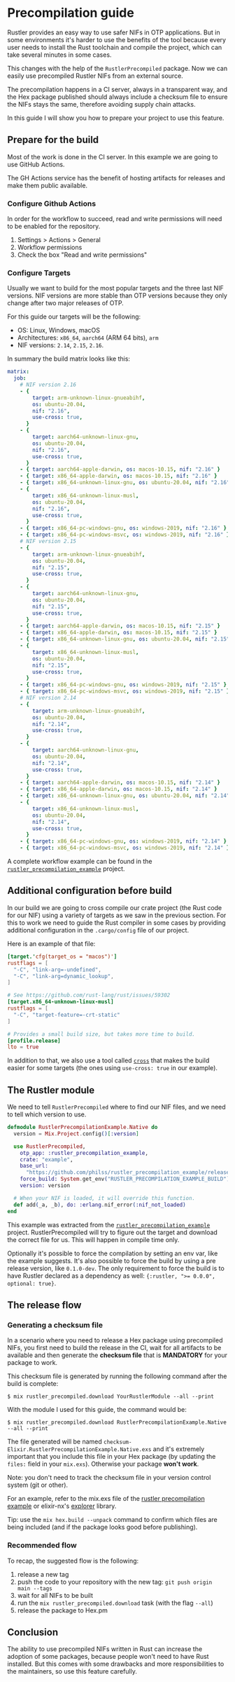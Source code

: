 # Precompilation guide

Rustler provides an easy way to use safer NIFs in OTP applications. But in some
environments it's harder to use the benefits of the tool because every user
needs to install the Rust toolchain and compile the project,
which can take several minutes in some cases.

This changes with the help of the `RustlerPrecompiled` package. Now we can easily
use precompiled Rustler NIFs from an external source.

The precompilation happens in a CI server, always in a transparent way, and
the Hex package published should always include a checksum file to ensure
the NIFs stays the same, therefore avoiding supply chain attacks.

In this guide I will show you how to prepare your project to use this feature.

## Prepare for the build

Most of the work is done in the CI server. In this example we are going to use GitHub Actions.

The GH Actions service has the benefit of hosting artifacts for releases and make them
public available.

### Configure Github Actions

In order for the workflow to succeed, read and write permissions will need to be enabled for the
repository.

1. Settings > Actions > General
2. Workflow permissions
3. Check the box "Read and write permissions"

### Configure Targets

Usually we want to build for the most popular targets and the three last NIF versions. NIF versions
are more stable than OTP versions because they only change after two major releases of OTP.

For this guide our targets will be the following:

- OS: Linux, Windows, macOS
- Architectures: `x86_64`, `aarch64` (ARM 64 bits), `arm`
- NIF versions: `2.14`, `2.15`, `2.16`.

In summary the build matrix looks like this:

```yaml
matrix:
  job:
    # NIF version 2.16
    - {
        target: arm-unknown-linux-gnueabihf,
        os: ubuntu-20.04,
        nif: "2.16",
        use-cross: true,
      }
    - {
        target: aarch64-unknown-linux-gnu,
        os: ubuntu-20.04,
        nif: "2.16",
        use-cross: true,
      }
    - { target: aarch64-apple-darwin, os: macos-10.15, nif: "2.16" }
    - { target: x86_64-apple-darwin, os: macos-10.15, nif: "2.16" }
    - { target: x86_64-unknown-linux-gnu, os: ubuntu-20.04, nif: "2.16" }
    - {
        target: x86_64-unknown-linux-musl,
        os: ubuntu-20.04,
        nif: "2.16",
        use-cross: true,
      }
    - { target: x86_64-pc-windows-gnu, os: windows-2019, nif: "2.16" }
    - { target: x86_64-pc-windows-msvc, os: windows-2019, nif: "2.16" }
    # NIF version 2.15
    - {
        target: arm-unknown-linux-gnueabihf,
        os: ubuntu-20.04,
        nif: "2.15",
        use-cross: true,
      }
    - {
        target: aarch64-unknown-linux-gnu,
        os: ubuntu-20.04,
        nif: "2.15",
        use-cross: true,
      }
    - { target: aarch64-apple-darwin, os: macos-10.15, nif: "2.15" }
    - { target: x86_64-apple-darwin, os: macos-10.15, nif: "2.15" }
    - { target: x86_64-unknown-linux-gnu, os: ubuntu-20.04, nif: "2.15" }
    - {
        target: x86_64-unknown-linux-musl,
        os: ubuntu-20.04,
        nif: "2.15",
        use-cross: true,
      }
    - { target: x86_64-pc-windows-gnu, os: windows-2019, nif: "2.15" }
    - { target: x86_64-pc-windows-msvc, os: windows-2019, nif: "2.15" }
    # NIF version 2.14
    - {
        target: arm-unknown-linux-gnueabihf,
        os: ubuntu-20.04,
        nif: "2.14",
        use-cross: true,
      }
    - {
        target: aarch64-unknown-linux-gnu,
        os: ubuntu-20.04,
        nif: "2.14",
        use-cross: true,
      }
    - { target: aarch64-apple-darwin, os: macos-10.15, nif: "2.14" }
    - { target: x86_64-apple-darwin, os: macos-10.15, nif: "2.14" }
    - { target: x86_64-unknown-linux-gnu, os: ubuntu-20.04, nif: "2.14" }
    - {
        target: x86_64-unknown-linux-musl,
        os: ubuntu-20.04,
        nif: "2.14",
        use-cross: true,
      }
    - { target: x86_64-pc-windows-gnu, os: windows-2019, nif: "2.14" }
    - { target: x86_64-pc-windows-msvc, os: windows-2019, nif: "2.14" }
```

A complete workflow example can be found in the [`rustler_precompilation_example`](https://github.com/philss/rustler_precompilation_example/blob/main/.github/workflows/release.yml) project.

## Additional configuration before build

In our build we are going to cross compile our crate project (the Rust code for our NIF) using
a variety of targets as we saw in the previous section. For this to work we need to guide the Rust
compiler in some cases by providing additional configuration in the `.cargo/config` file of our project.

Here is an example of that file:

```toml
[target.'cfg(target_os = "macos")']
rustflags = [
  "-C", "link-arg=-undefined",
  "-C", "link-arg=dynamic_lookup",
]

# See https://github.com/rust-lang/rust/issues/59302
[target.x86_64-unknown-linux-musl]
rustflags = [
  "-C", "target-feature=-crt-static"
]

# Provides a small build size, but takes more time to build.
[profile.release]
lto = true
```

In addition to that, we also use a tool called [`cross`](https://github.com/rust-embedded/cross) that
makes the build easier for some targets (the ones using `use-cross: true` in our example).

## The Rustler module

We need to tell `RustlerPrecompiled` where to find our NIF files, and we need to tell which version to use.

```elixir
defmodule RustlerPrecompilationExample.Native do
  version = Mix.Project.config()[:version]

  use RustlerPrecompiled,
    otp_app: :rustler_precompilation_example,
    crate: "example",
    base_url:
      "https://github.com/philss/rustler_precompilation_example/releases/download/v#{version}",
    force_build: System.get_env("RUSTLER_PRECOMPILATION_EXAMPLE_BUILD") in ["1", "true"],
    version: version

  # When your NIF is loaded, it will override this function.
  def add(_a, _b), do: :erlang.nif_error(:nif_not_loaded)
end
```

This example was extracted from the [`rustler_precompilation_example`](https://github.com/philss/rustler_precompilation_example/blob/main/lib/rustler_precompilation_example/native.ex) project.
RustlerPrecompiled will try to figure out the target and download the correct file for us. This will happen in compile
time only.

Optionally it's possible to force the compilation by setting an env var, like the example suggests.
It's also possible to force the build by using a pre release version, like `0.1.0-dev`. The only
requirement to force the build is to have Rustler declared as a dependency as well:
`{:rustler, ">= 0.0.0", optional: true}`.

## The release flow

### Generating a checksum file

In a scenario where you need to release a Hex package using precompiled NIFs, you first need to
build the release in the CI, wait for all artifacts to be available and then generate
the **checksum file** that is **MANDATORY** for your package to work.

This checksum file is generated by running the following command after the build is complete:

    $ mix rustler_precompiled.download YourRustlerModule --all --print

With the module I used for this guide, the command would be:

    $ mix rustler_precompiled.download RustlerPrecompilationExample.Native --all --print

The file generated will be named `checksum-Elixir.RustlerPrecompilationExample.Native.exs` and
it's extremely important that you include this file in your Hex package (by updating the `files:`
field in your `mix.exs`). Otherwise your package **won't work**.

Note: you don't need to track the checksum file in your version control system (git or other).

For an example, refer to the mix.exs file of the [rustler precompilation example](https://github.com/philss/rustler_precompilation_example/blob/main/mix.exs) or elixir-nx's [explorer](https://github.com/elixir-nx/explorer/blob/723eea63204e43bc9238d2488fd355f17a1e13f2/mix.exs#L65-L72) library.

Tip: use the `mix hex.build --unpack` command to confirm which files are being included (and if the package looks good before publishing).

### Recommended flow

To recap, the suggested flow is the following:

1. release a new tag
2. push the code to your repository with the new tag: `git push origin main --tags`
3. wait for all NIFs to be built
4. run the `mix rustler_precompiled.download` task (with the flag `--all`)
5. release the package to Hex.pm

## Conclusion

The ability to use precompiled NIFs written in Rust can increase the adoption of some packages,
because people won't need to have Rust installed. But this comes with some drawbacks and more
responsibilities to the maintainers, so use this feature carefully.
